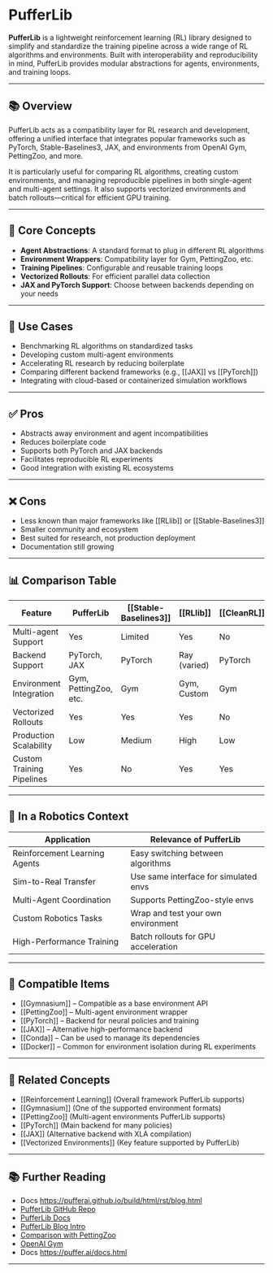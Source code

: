 # PufferLib

**PufferLib** is a lightweight reinforcement learning (RL) library designed to simplify and standardize the training pipeline across a wide range of RL algorithms and environments. Built with interoperability and reproducibility in mind, PufferLib provides modular abstractions for agents, environments, and training loops.

---

## 📚 Overview

PufferLib acts as a compatibility layer for RL research and development, offering a unified interface that integrates popular frameworks such as PyTorch, Stable-Baselines3, JAX, and environments from OpenAI Gym, PettingZoo, and more.

It is particularly useful for comparing RL algorithms, creating custom environments, and managing reproducible pipelines in both single-agent and multi-agent settings. It also supports vectorized environments and batch rollouts—critical for efficient GPU training.

---

## 🧠 Core Concepts

- **Agent Abstractions**: A standard format to plug in different RL algorithms  
- **Environment Wrappers**: Compatibility layer for Gym, PettingZoo, etc.  
- **Training Pipelines**: Configurable and reusable training loops  
- **Vectorized Rollouts**: For efficient parallel data collection  
- **JAX and PyTorch Support**: Choose between backends depending on your needs  

---

## 🧰 Use Cases

- Benchmarking RL algorithms on standardized tasks  
- Developing custom multi-agent environments  
- Accelerating RL research by reducing boilerplate  
- Comparing different backend frameworks (e.g., [[JAX]] vs [[PyTorch]])  
- Integrating with cloud-based or containerized simulation workflows  

---

## ✅ Pros

- Abstracts away environment and agent incompatibilities  
- Reduces boilerplate code  
- Supports both PyTorch and JAX backends  
- Facilitates reproducible RL experiments  
- Good integration with existing RL ecosystems  

---

## ❌ Cons

- Less known than major frameworks like [[RLlib]] or [[Stable-Baselines3]]  
- Smaller community and ecosystem  
- Best suited for research, not production deployment  
- Documentation still growing  

---

## 📊 Comparison Table

| Feature                     | PufferLib   | [[Stable-Baselines3]] | [[RLlib]]       | [[CleanRL]]     | [[PettingZoo]] |
|-----------------------------|-------------|-------------------|-------------|-------------|-------------|
| Multi-agent Support         | Yes         | Limited           | Yes         | No          | Yes         |
| Backend Support             | PyTorch, JAX| PyTorch           | Ray (varied)| PyTorch     | N/A         |
| Environment Integration     | Gym, PettingZoo, etc. | Gym | Gym, Custom  | Gym         | N/A         |
| Vectorized Rollouts         | Yes         | Yes               | Yes         | No          | N/A         |
| Production Scalability      | Low         | Medium            | High        | Low         | N/A         |
| Custom Training Pipelines   | Yes         | No                | Yes         | Yes         | N/A         |

---

## 🤖 In a Robotics Context

| Application                   | Relevance of PufferLib                   |
|-------------------------------|------------------------------------------|
| Reinforcement Learning Agents | Easy switching between algorithms  
| Sim-to-Real Transfer          | Use same interface for simulated envs  
| Multi-Agent Coordination      | Supports PettingZoo-style envs  
| Custom Robotics Tasks         | Wrap and test your own environment  
| High-Performance Training     | Batch rollouts for GPU acceleration  

---

## 🔧 Compatible Items

- [[Gymnasium]] – Compatible as a base environment API  
- [[PettingZoo]] – Multi-agent environment wrapper  
- [[PyTorch]] – Backend for neural policies and training  
- [[JAX]] – Alternative high-performance backend  
- [[Conda]] – Can be used to manage its dependencies
- [[Docker]] – Common for environment isolation during RL experiments  

---

## 🔗 Related Concepts

- [[Reinforcement Learning]] (Overall framework PufferLib supports)  
- [[Gymnasium]] (One of the supported environment formats)  
- [[PettingZoo]] (Multi-agent environments PufferLib supports)  
- [[PyTorch]] (Main backend for many policies)  
- [[JAX]] (Alternative backend with XLA compilation)  
- [[Vectorized Environments]] (Key feature supported by PufferLib)  

---

## 📚 Further Reading

- Docs https://pufferai.github.io/build/html/rst/blog.html
- [PufferLib GitHub Repo](https://github.com/jxhe/pufferlib)  
- [PufferLib Docs](https://jxhe.github.io/pufferlib/)  
- [PufferLib Blog Intro](https://jxhe.github.io/pufferlib/posts/pufferlib-intro/)  
- [Comparison with PettingZoo](https://www.pettingzoo.ml/)  
- [OpenAI Gym](https://www.gymlibrary.dev/)
- Docs https://puffer.ai/docs.html

---
